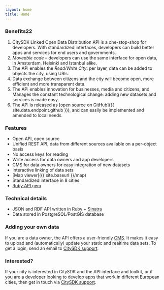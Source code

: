 ```yaml
---
layout: home
title: Home
---
```



### Benefits22

1. CitySDK Linked Open Data Distribution API is a one-stop-shop for developers. With standardized interfaces, developers can build better apps and services for end users and governments. 
2. _Moveable code_ &ndash; developers can use the same interface for open data, in Amsterdam, Helsinki and Istanbul alike.
3. The API enables the _Read/Write City_: per layer, data can be added to objects the city, using URIs.
4. Data exchange between citizens and the city will become open, more efficient and more transparent data.
5. The API enables innovation for businesses, media and citizens, and Manages the constant technological change: adding new datasets and services is made easy.
6. The API is released as [open source on GitHub]({{ site.data.endpoint.github }}), and can easily be implemented and amended to local needs.

### Features

* Open API, open source
* Unified REST API, data from different sources available on a per-object basis
* No access keys for reading
* Write access for data owners and app developers
* CMS for data owners for easy integration of new datasets
* Interactive linking of data sets
* [Map viewer]({{ site.baseurl }}/map)
* Standardized interface in 8 cities
* [Ruby API gem](http://rubygems.org/gems/citysdk)

### Technical details

* JSON and RDF API written in Ruby + [Sinatra](http://www.sinatrarb.com/)
* Data stored in PostgreSQL/PostGIS database

### Adding your own data
If you are a data owner, the API offers a user-friendly <a href="{{ site.data.endpoint.cms }}">CMS</a>.
It makes it easy to upload and (automatically) update your static and realtime data sets. To get a login, send an email to <a href="mailto:{{ site.data.endpoint.email }}">CitySDK support</a>.

### Interested?
If your city is interested in CitySDK and the API interface and toolkit, or if you are a developer looking to develop apps that work in different European cities, then get in touch via <a href="mailto:{{ site.data.endpoint.email }}">CitySDK support</a>.

